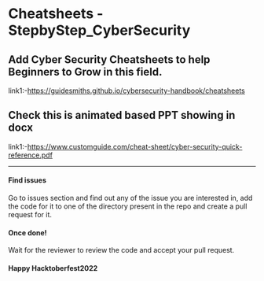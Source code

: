 # Cheatsheets - StepbyStep_CyberSecurity

## Add Cyber Security Cheatsheets to help Beginners to Grow in this field.
link1:-https://guidesmiths.github.io/cybersecurity-handbook/cheatsheets

## Check this is animated based PPT showing in docx
link1:-https://www.customguide.com/cheat-sheet/cyber-security-quick-reference.pdf

-----------

#### Find issues 
Go to issues section and find out any of the issue you are interested in, add the code for it to one of the directory present in the repo and create a pull request for it.

#### Once done!
Wait for the reviewer to review the code and accept your pull request.

#### Happy Hacktoberfest2022
